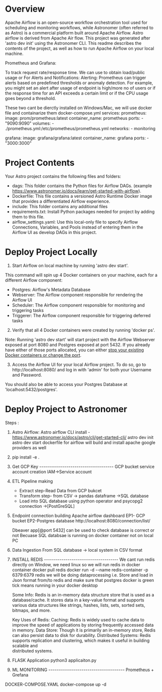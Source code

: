Overview
========
Apache Airflow is an open-source workflow orchestration tool used for scheduling and monitoring workflows, while Astronomer (often referred to as Astro) is a commercial platform built around Apache Airflow.
Astro airflow is derived from Apache Air flow. This project was generated after 'astro dev init' using the Astronomer CLI. This readme describes the contents of the project, as well as how to run Apache Airflow on your local machine.


Prometheus and Grafana:

To track request rate/response time. We can use to obtain load/public usage or For Alerts and Notifications:
Alerting: Prometheus can trigger alerts based on predefined thresholds or anomaly detection. For example, you might set an alert after usage of endpoint is high/more no of users or if the response time for an API exceeds a certain limit or if the CPU usage goes beyond a threshold.

These two cant be dierctly installed on Windows/Mac, we will use docker file and containarize them
docker-compose.yml
services:
  prometheus:    
    image: prom/prometheus:latest
    container_name: prometheus
    ports:
      - "9090:9090"
    volumes:
      - ./prometheus.yml:/etc/prometheus/prometheus.yml
    networks:
      - monitoring

  grafana:
    image: grafana/grafana:latest
    container_name: grafana
    ports:
      - "3000:3000"
      
Project Contents
================

Your Astro project contains the following files and folders:

- dags: This folder contains the Python files for Airflow DAGs. (example https://www.astronomer.io/docs/learn/get-started-with-airflow).
- Dockerfile: This file contains a versioned Astro Runtime Docker image that provides a differentiated Airflow experience. 
- include: This folder contains any additional files 
- requirements.txt: Install Python packages needed for project by adding them to this file. 
- airflow_settings.yaml: Use this local-only file to specify Airflow Connections, Variables, and Pools instead of entering them in the Airflow UI as develop DAGs in this project.

Deploy Project Locally
===========================



1. Start Airflow on local machine by running 'astro dev start'.

This command will spin up 4 Docker containers on your machine, each for a different Airflow component:

- Postgres: Airflow's Metadata Database
- Webserver: The Airflow component responsible for rendering the Airflow UI
- Scheduler: The Airflow component responsible for monitoring and triggering tasks
- Triggerer: The Airflow component responsible for triggering deferred tasks

2. Verify that all 4 Docker containers were created by running 'docker ps'.

Note: Running 'astro dev start' will start  project with the Airflow Webserver exposed at port 8080 and Postgres exposed at port 5432. If you already have either of those ports allocated, you can either [stop your existing Docker containers or change the port](https://www.astronomer.io/docs/astro/cli/troubleshoot-locally#ports-are-not-available-for-my-local-airflow-webserver).

3. Access the Airflow UI for your local Airflow project. To do so, go to http://localhost:8080/ and log in with 'admin' for both your Username and Password.

You should also be able to access your Postgres Database at 'localhost:5432/postgres'.

Deploy Project to Astronomer
=================================

Steps :
1. Astro Airflow: 
Astro airflow CLI install - https://www.astronomer.io/docs/astro/cli/get-started-cli/
astro dev init
astro dev start
  dockerfile for airflow will build and install apache google providers as well

3. pip install -e .
4. Get GCP Key --------------------------------------
GCP bucket service account creation IAM->Service account

5. ETL Pipeline making
   - Extract step-Read Data from GCP bukcet 
   - Transform step- from CSV -> pandas dataframe ->SQL database
   - Load into SQL database using python operator and psycopg2 connection ->[PostGreSQL]

6. Endpoint connection building
   Apache airflow dashboard
   EP1- GCP bucket
   EP2-Postgres database
   http://localhost:8080/connection/list/
   
   Dbeaver app[@port 5432] can be used to check database is correct or not
   Becuase SQL databsae is running on docker container not on local PC
   
7. Data Ingestion
   From SQL database -> local system in CSV format
   
8. INSTALL REDIS --------------------------------------
   We cant run redis directly on Window, we need linux so we will run redis in docker container
   docker pull redis
   docker run -d --name redis-container -p 6379:6379 redis
   we will be doing dataprocessing i.e. Store and load in Json format from/to redis and make sure that postgres docker is    green tick means running in your docker desktop

   Some Info:
   Redis is an in-memory data structure store that is used as a database/cache. It stores data in a key-value format and     supports various data structures like strings, hashes, lists, sets, sorted sets, bitmaps, and more.

    Key Uses of Redis:
    Caching: Redis is widely used to cache data to improve the speed of applications by storing frequently accessed data      in memory. Data Store: Though it is primarily an in-memory store, Redis can also persist data to disk for durability.
    Distributed Systems: Redis supports replication and clustering, which makes it useful in building scalable and       
    distributed systems.

9. FLASK Application
    python3 applicaiton.py
   
10. ML MONITORING ---------------------------------------
Prometheus + Grefana

DOCKER-COMPOSE.YAML
docker-compose up -d

